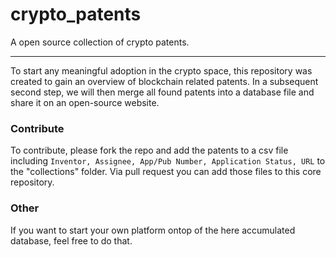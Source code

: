 # crypto_patents
A open source collection of crypto patents.

--------

To start any meaningful adoption in the crypto space, this repository was created to gain an overview of blockchain related patents.
In a subsequent second step, we will then merge all found patents into a database file and share it on an open-source website. 

### Contribute

To contribute, please fork the repo and add the patents to a csv file including ```Inventor, Assignee, App/Pub Number, Application Status, URL``` to the "collections" folder. Via pull request you can add those files to this core repository. 


### Other

If you want to start your own platform ontop of the here accumulated database, feel free to do that.
